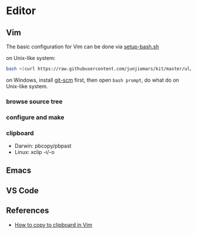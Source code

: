 # Editor

## Vim

The basic configuration for Vim can be done via [setup-bash.sh](https://raw.githubusercontent.com/junjiemars/kit/master/ul/setup-bash.sh)

on Unix-like system:
```sh
bash <(curl https://raw.githubusercontent.com/junjiemars/kit/master/ul/setup-bash.sh)
```

on Windows, install [git-scm](https://git-scm.com/downloads) first, then open ```bash prompt```, do what do on Unix-like system.

### browse source tree

### configure and make

### clipboard
* Darwin: pbcopy/pbpast
* Linux: xclip -i/-o

## Emacs

## VS Code


## References
* [How to copy to clipboard in Vim](http://stackoverflow.com/questions/3961859/how-to-copy-to-clipboard-in-vim)
